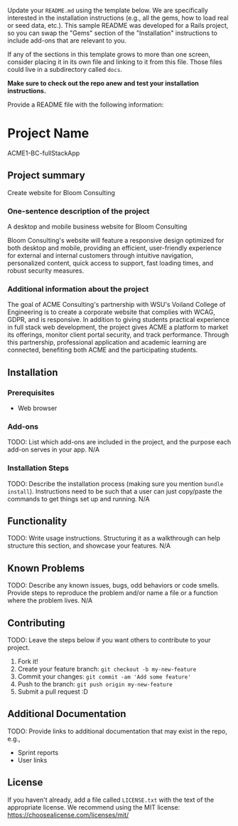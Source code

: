 Update your `README.md` using the template below. We are specifically interested in the installation instructions (e.g., all the gems, how to load real or seed data, etc.). This sample README was developed for a Rails project, so you can swap the "Gems" section of the "Installation" instructions to include add-ons that are relevant to you.

If any of the sections in this template grows to more than one screen, consider placing it in its own file and linking to it from this file. Those files could live in a subdirectory called `docs`.

**Make sure to check out the repo anew and test your installation instructions.**

Provide a README file with the following information:

# Project Name

ACME1-BC-fullStackApp

## Project summary

Create website for Bloom Consulting

### One-sentence description of the project

A desktop and mobile business website for Bloom Consulting

Bloom Consulting's website will feature a responsive design optimized for both desktop and mobile, providing an efficient, user-friendly experience for external and internal customers through intuitive navigation, personalized content, quick access to support, fast loading times, and robust security measures.

### Additional information about the project

The goal of ACME Consulting's partnership with WSU's Voiland College of Engineering is to create a corporate website that complies with WCAG, GDPR, and is responsive. In addition to giving students practical experience in full stack web development, the project gives ACME a platform to market its offerings, monitor client portal security, and track performance. Through this partnership, professional application and academic learning are connected, benefiting both ACME and the participating students.

## Installation

### Prerequisites

- Web browser 

### Add-ons

TODO: List which add-ons are included in the project, and the purpose each add-on serves in your app.
N/A

### Installation Steps

TODO: Describe the installation process (making sure you mention `bundle install`).
Instructions need to be such that a user can just copy/paste the commands to get things set up and running.
N/A

## Functionality

TODO: Write usage instructions. Structuring it as a walkthrough can help structure this section,
and showcase your features.
N/A

## Known Problems

TODO: Describe any known issues, bugs, odd behaviors or code smells.
Provide steps to reproduce the problem and/or name a file or a function where the problem lives.
N/A

## Contributing

TODO: Leave the steps below if you want others to contribute to your project.

1. Fork it!
2. Create your feature branch: `git checkout -b my-new-feature`
3. Commit your changes: `git commit -am 'Add some feature'`
4. Push to the branch: `git push origin my-new-feature`
5. Submit a pull request :D

## Additional Documentation

TODO: Provide links to additional documentation that may exist in the repo, e.g.,

- Sprint reports
- User links

## License

If you haven't already, add a file called `LICENSE.txt` with the text of the appropriate license.
We recommend using the MIT license: <https://choosealicense.com/licenses/mit/>
